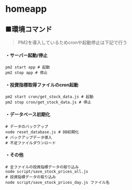 # homeapp


## ■環境コマンド
> PM2を導入しているためcronや起動停止は下記で行う

#### ・サーバー起動/停止
```
pm2 start app # 起動
pm2 stop app # 停止
```
#### ・投資指標取得ファイルのcron起動

```
pm2 start cron/get_stock_data.js # 起動
pm2 stop cron/get_stock_data.js # 停止
```
#### ・データベース初期化
```
# データのバックアップ
node reset_database.js # DB初期化
# バックアップデータ導入
# 不足ファイルダウンロード
```
#### ・その他
```
# 全ファイルの投資指標データの取り込み
node script/save_stock_prices_all.js
# 投資指標データの取り込み
node script/save_stock_prices_day.js ファイル名
```
